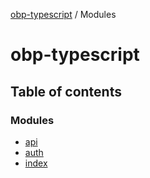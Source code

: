 [obp-typescript](README.md) / Modules

# obp-typescript

## Table of contents

### Modules

- [api](modules/api.md)
- [auth](modules/auth.md)
- [index](modules/index.md)
